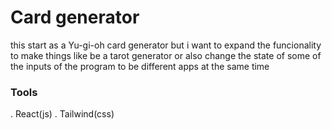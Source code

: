 # Card generator

this start as a Yu-gi-oh card generator
but i want to expand the funcionality to make
things like be a tarot generator or also change 
the state of some of the inputs of the program
to be different apps at the same time

### Tools
. React(js)
. Tailwind(css)

